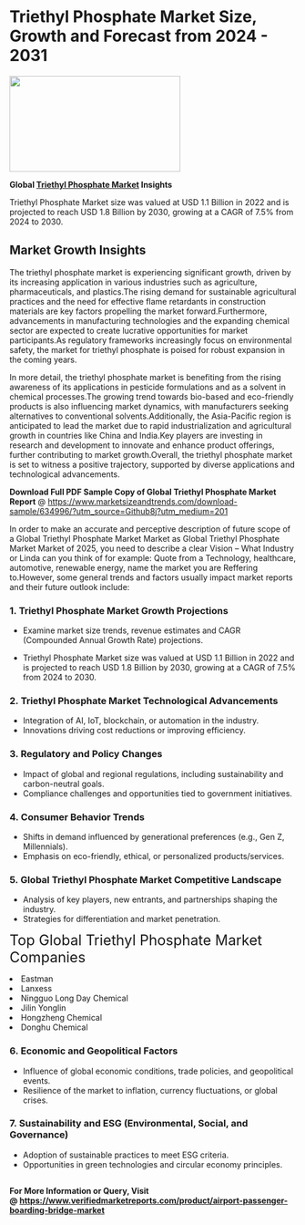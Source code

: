 <H1>Triethyl Phosphate Market Size, Growth and Forecast from 2024 - 2031</H1><img class="aligncenter size-medium wp-image-584254" src="https://thirdeyenews.in/wp-content/uploads/2024/09/Global-Market-Research-300x168.jpeg" alt="" width="300" height="168" /><p><strong>Global&nbsp;<a href="https://www.marketsizeandtrends.com/download-sample/634996/?utm_source=Github8j?utm_medium=201">Triethyl Phosphate Market</a> Insights</strong></p><p>Triethyl Phosphate Market size was valued at USD 1.1 Billion in 2022 and is projected to reach USD 1.8 Billion by 2030, growing at a CAGR of 7.5% from 2024 to 2030.</p><p><h2>Market Growth Insights</h2> <p>The triethyl phosphate market is experiencing significant growth, driven by its increasing application in various industries such as agriculture, pharmaceuticals, and plastics.The rising demand for sustainable agricultural practices and the need for effective flame retardants in construction materials are key factors propelling the market forward.Furthermore, advancements in manufacturing technologies and the expanding chemical sector are expected to create lucrative opportunities for market participants.As regulatory frameworks increasingly focus on environmental safety, the market for triethyl phosphate is poised for robust expansion in the coming years.</p> <p>In more detail, the triethyl phosphate market is benefiting from the rising awareness of its applications in pesticide formulations and as a solvent in chemical processes.The growing trend towards bio-based and eco-friendly products is also influencing market dynamics, with manufacturers seeking alternatives to conventional solvents.Additionally, the Asia-Pacific region is anticipated to lead the market due to rapid industrialization and agricultural growth in countries like China and India.Key players are investing in research and development to innovate and enhance product offerings, further contributing to market growth.Overall, the triethyl phosphate market is set to witness a positive trajectory, supported by diverse applications and technological advancements.</p> <p><span class=""><strong>Download Full PDF Sample Copy of Global Triethyl Phosphate Market Report</strong> @ <a href="https://www.marketsizeandtrends.com/download-sample/634996/?utm_source=Github8j?utm_medium=201" target="_blank">https://www.marketsizeandtrends.com/download-sample/634996/?utm_source=Github8j?utm_medium=201</a></span></p><p>In order to make an accurate and perceptive description of future scope of a Global&nbsp;Triethyl Phosphate Market Market as Global&nbsp;Triethyl Phosphate Market Market of 2025, you need to describe a clear Vision &ndash; What Industry or Linda can you think of for example: Quote from a Technology, healthcare, automotive, renewable energy, name the market you are Reffering to.However, some general trends and factors usually impact market reports and their future outlook include:</p><h3>1.&nbsp;<strong>Triethyl Phosphate Market Growth Projections</strong></h3><ul><li>Examine market size trends, revenue estimates and CAGR (Compounded Annual Growth Rate) projections.</li><li><p>Triethyl Phosphate Market size was valued at USD 1.1 Billion in 2022 and is projected to reach USD 1.8 Billion by 2030, growing at a CAGR of 7.5% from 2024 to 2030.</p></li></ul><h3>2.&nbsp;<strong>Triethyl Phosphate Market Technological Advancements</strong></h3><ul><li>Integration of AI, IoT, blockchain, or automation in the industry.</li><li>Innovations driving cost reductions or improving efficiency.</li></ul><h3>3.&nbsp;<strong>Regulatory and Policy Changes</strong></h3><ul><li>Impact of global and regional regulations, including sustainability and carbon-neutral goals.</li><li>Compliance challenges and opportunities tied to government initiatives.</li></ul><h3>4.&nbsp;<strong>Consumer Behavior Trends</strong></h3><ul><li>Shifts in demand influenced by generational preferences (e.g., Gen Z, Millennials).</li><li>Emphasis on eco-friendly, ethical, or personalized products/services.</li></ul><h3>5.&nbsp;<strong>Global Triethyl Phosphate Market Competitive Landscape</strong></h3><ul><li>Analysis of key players, new entrants, and partnerships shaping the industry.</li><li>Strategies for differentiation and market penetration.</li></ul><p data-pm-slice="1 1 []"><span style="color: inherit; font-family: inherit; font-size: 25px;">Top Global Triethyl Phosphate Market Companies</span></p><div class="" data-test-id=""><p><li>Eastman</li><li> Lanxess</li><li> Ningguo Long Day Chemical</li><li> Jilin Yonglin</li><li> Hongzheng Chemical</li><li> Donghu Chemical</li></p></div><h3>6.&nbsp;<strong>Economic and Geopolitical Factors</strong></h3><ul><li>Influence of global economic conditions, trade policies, and geopolitical events.</li><li>Resilience of the market to inflation, currency fluctuations, or global crises.</li></ul><h3>7.&nbsp;<strong>Sustainability and ESG (Environmental, Social, and Governance)</strong></h3><ul><li>Adoption of sustainable practices to meet ESG criteria.</li><li>Opportunities in green technologies and circular economy principles.</li></ul><h2><strong style="font-size: 14px;">For More Information or Query, Visit @&nbsp;</strong><a style="background-color: #ffffff; font-size: 14px;" href="https://www.marketsizeandtrends.com/report/triethyl-phosphate-market/" target="_blank">https://www.verifiedmarketreports.com/product/airport-passenger-boarding-bridge-market</a></h2>